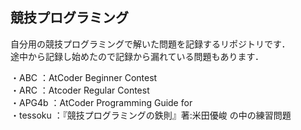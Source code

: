 ## 競技プログラミング
自分用の競技プログラミングで解いた問題を記録するリポジトリです．</br>
途中から記録し始めたので記録から漏れている問題もあります．

・ABC ：AtCoder Beginner Contest</br>
・ARC ：Atcoder Regular Contest </br>
・APG4b ：AtCoder Programming Guide for </br>
・tessoku ：『競技プログラミングの鉄則』著:米田優峻 の中の練習問題　</br>
